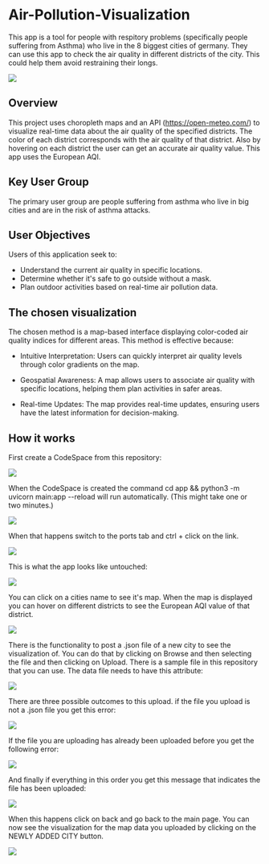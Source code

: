 # Air-Pollution-Visualization
This app is a tool for people with respitory problems (specifically people suffering from Asthma) who live in the 8 biggest cities of germany. They can use this app to check the air quality in different districts of the city. This could help them avoid restraining their longs.

<img src='readme images/2.png'>

## Overview
This project uses choropleth maps and an API (https://open-meteo.com/) to visualize real-time data about the air quality of the specified districts. The color of each district corresponds with the air quality of that district. Also by hovering on each district the user can get an accurate air quality value. This app uses the European AQI.


## Key User Group
The primary user group are people suffering from asthma who live in big cities and are in the risk of asthma attacks.


## User Objectives
Users of this application seek to:

* Understand the current air quality in specific locations.
* Determine whether it's safe to go outside without a mask.
* Plan outdoor activities based on real-time air pollution data.

## The chosen visualization
The chosen method is a map-based interface displaying color-coded air quality indices for different areas. This method is effective because:

* Intuitive Interpretation: Users can quickly interpret air quality levels through color gradients on the map.

* Geospatial Awareness: A map allows users to associate air quality with specific locations, helping them plan activities in safer areas.

* Real-time Updates: The map provides real-time updates, ensuring users have the latest information for decision-making.

## How it works
First create a CodeSpace from this repository:

<img src='readme images/00.png'>

When the CodeSpace is created the command cd app && python3 -m uvicorn main:app --reload will run automatically. (This might take one or two minutes.)

<img src='readme images/01.png'>

When that happens switch to the ports tab and ctrl + click on the link.

<img src='readme images/02.png'>

This is what the app looks like untouched:

<img src='readme images/1.png'>

You can click on a cities name to see it's map. When the map is displayed you can hover on different districts to see the European AQI value of that district.

<img src='readme images/2.png'>

There is the functionality to post a .json file of a new city to see the visualization of. You can do that by clicking on Browse and then selecting the file and then clicking on Upload. There is a sample file in this repository that you can use. The data file needs to have this attribute:

<img src='readme images/3.png'>

There are three possible outcomes to this upload. if the file you upload is not a .json file you get this error:

<img src='readme images/7.png'>

If the file you are uploading has already been uploaded before you get the following error:

<img src='readme images/5.png'>

And finally if everything in this order you get this message that indicates the file has been uploaded:

<img src='readme images/4.png'>

When this happens click on back and go back to the main page. You can now see the visualization for the map data you uploaded by clicking on the NEWLY ADDED CITY button.

<img src='readme images/6.png'>



